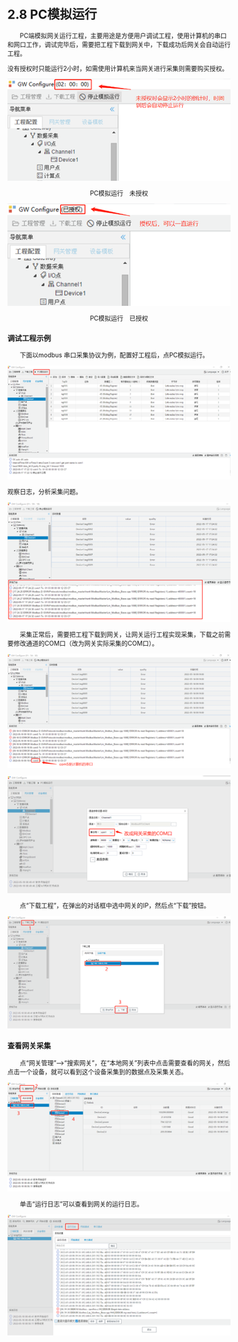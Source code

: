 # 2.8 PC模拟运行



　　PC端模拟网关运行工程，主要用途是方便用户调试工程，使用计算机的串口和网口工作，调试完毕后，需要把工程下载到网关中，下载成功后网关会自动运行工程。

​		没有授权时只能运行2小时，如需使用计算机来当网关进行采集则需要购买授权。

![未授权](assets/未授权.png)

<center>PC模拟运行　未授权</center>



![未授权](assets/已授权.png)

<center>PC模拟运行　已授权</center>

### 调试工程示例

　　下面以modbus 串口采集协议为例，配置好工程后，点PC模拟运行。

![PC模拟运行-1](assets/PC模拟运行-1.png)

观察日志，分析采集问题。

![PC模拟运行-2](assets/PC模拟运行-2.png)

　　采集正常后，需要把工程下载到网关，让网关运行工程实现采集，下载之前需要修改通道的COM口（改为网关实际采集的COM口）。

![PC模拟运行-3](assets/PC模拟运行-3.png)

![修改COM口](assets/修改COM口.png)

　　点“下载工程”，在弹出的对话框中选中网关的IP，然后点“下载”按钮。

![下载工程](assets/下载工程.png)



### 查看网关采集

　　点“网关管理”-->“搜索网关”，在“本地网关”列表中点击需要查看的网关，然后点击一个设备，就可以看到这个设备采集到的数据点及采集关态。

![查看网关采集](assets/查看网关采集.png)

　　单击“运行日志”可以查看到网关的运行日志。

![查看网关运行日志](assets/查看网关运行日志.png)